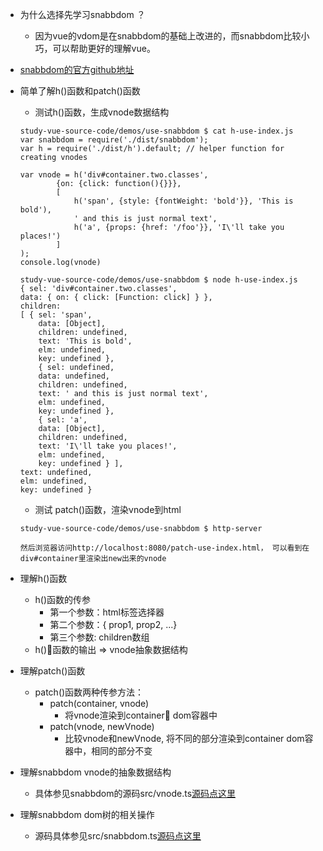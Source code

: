 * 为什么选择先学习snabbdom ？
    * 因为vue的vdom是在snabbdom的基础上改进的，而snabbdom比较小巧，可以帮助更好的理解vue。
* [snabbdom的官方github地址](https://github.com/snabbdom/snabbdom)
* 简单了解h()函数和patch()函数
    * 测试h()函数，生成vnode数据结构
    ```
    study-vue-source-code/demos/use-snabbdom $ cat h-use-index.js
    var snabbdom = require('./dist/snabbdom');
    var h = require('./dist/h').default; // helper function for creating vnodes

    var vnode = h('div#container.two.classes',
            {on: {click: function(){}}},
            [
                h('span', {style: {fontWeight: 'bold'}}, 'This is bold'),
                ' and this is just normal text',
                h('a', {props: {href: '/foo'}}, 'I\'ll take you places!')
            ]
    );
    console.log(vnode)

    study-vue-source-code/demos/use-snabbdom $ node h-use-index.js
    { sel: 'div#container.two.classes',                         
    data: { on: { click: [Function: click] } },
    children:
    [ { sel: 'span',
        data: [Object],
        children: undefined,
        text: 'This is bold',
        elm: undefined,
        key: undefined },
        { sel: undefined,
        data: undefined,
        children: undefined,
        text: ' and this is just normal text',
        elm: undefined,
        key: undefined },
        { sel: 'a',
        data: [Object],
        children: undefined,
        text: 'I\'ll take you places!',
        elm: undefined,
        key: undefined } ],
    text: undefined,
    elm: undefined,
    key: undefined }

    ```

    * 测试 patch()函数，渲染vnode到html
    ```
    study-vue-source-code/demos/use-snabbdom $ http-server
    
    然后浏览器访问http://localhost:8080/patch-use-index.html， 可以看到在div#container里渲染出new出来的vnode

    ```
* 理解h()函数
    * h()函数的传参
        * 第一个参数：html标签选择器
        * 第二个参数：{ prop1, prop2, ...}
        * 第三个参数: children数组
    * h()函数的输出 => vnode抽象数据结构
* 理解patch()函数
    * patch()函数两种传参方法：
        * patch(container, vnode)
            * 将vnode渲染到container dom容器中
        * patch(vnode, newVnode)
            * 比较vnode和newVnode, 将不同的部分渲染到container dom容器中，相同的部分不变
* 理解snabbdom vnode的抽象数据结构
    * 具体参见snabbdom的源码src/vnode.ts[源码点这里](https://github.com/snabbdom/snabbdom/blob/master/src/vnode.ts)

* 理解snabbdom dom树的相关操作
    * 源码具体参见src/snabbdom.ts[源码点这里](https://github.com/snabbdom/snabbdom/blob/master/src/snabbdom.ts)
